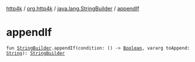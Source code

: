 [http4k](../../index.md) / [org.http4k](../index.md) / [java.lang.StringBuilder](index.md) / [appendIf](./append-if.md)

# appendIf

`fun `[`StringBuilder`](https://kotlinlang.org/api/latest/jvm/stdlib/kotlin.text/-string-builder/index.html)`.appendIf(condition: () -> `[`Boolean`](https://kotlinlang.org/api/latest/jvm/stdlib/kotlin/-boolean/index.html)`, vararg toAppend: `[`String`](https://kotlinlang.org/api/latest/jvm/stdlib/kotlin/-string/index.html)`): `[`StringBuilder`](https://kotlinlang.org/api/latest/jvm/stdlib/kotlin.text/-string-builder/index.html)